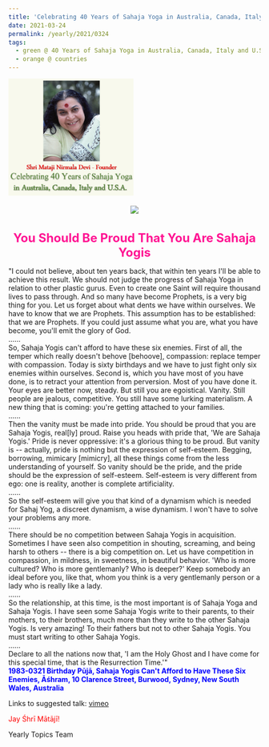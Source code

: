 ```yaml
---
title: 'Celebrating 40 Years of Sahaja Yoga in Australia, Canada, Italy and U.S.A. and its Culture, Post 12'
date: 2021-03-24
permalink: /yearly/2021/0324
tags:
  - green @ 40 Years of Sahaja Yoga in Australia, Canada, Italy and U.S.A. and its Culture
  - orange @ countries
---
```


<div style="text-align: left"><img src="/images/Celebrating40YearsSahajaYoga.png" width="250" /></div><br>

<div style="text-align: center"><img src="https://pub-1e517d8c73a64c9c82977d676b1fff72.r2.dev/image650.png" /></div>

<br>
<p style="color:DeepPink; text-align:center">
<font size="+2"><b>You Should Be Proud That You Are Sahaja Yogis</b><br></font>
</p>

<p>
"I could not believe, about ten years back, that within ten years I'll be able to achieve this result. We should not judge the progress of Sahaja Yoga in relation to other plastic gurus. Even to create one Saint will require thousand lives to pass through. And so many have become Prophets, is a very big thing for you. Let us forget about what dents we have within ourselves. We have to know that we are Prophets. This assumption has to be established: that we are Prophets. If you could just assume what you are, what you have become, you'll emit the glory of God.<br>
......<br>
So, Sahaja Yogis can't afford to have these six enemies. First of all, the temper which really doesn't behove [behoove], compassion: replace temper with compassion. Today is sixty birthdays and we have to just fight only six enemies within ourselves. Second is, which you have most of you have done, is to retract your attention from perversion. Most of you have done it. Your eyes are better now, steady. But still you are egoistical. Vanity. Still people are jealous, competitive. You still have some lurking materialism. A new thing that is coming: you're getting attached to your families.<br>
......<br>
Then the vanity must be made into pride. You should be proud that you are Sahaja Yogis, real[ly] proud. Raise you heads with pride that, 'We are Sahaja Yogis.' Pride is never oppressive: it's a glorious thing to be proud. But vanity is -- actually, pride is nothing but the expression of self-esteem. Begging, borrowing, mimicary [mimicry], all these things come from the less understanding of yourself. So vanity should be the pride, and the pride should be the expression of self-esteem. Self-esteem is very different from ego: one is reality, another is complete artificiality.<br>
......<br>
So the self-esteem will give you that kind of a dynamism which is needed for Sahaj Yog, a discreet dynamism, a wise dynamism. I won't have to solve your problems any more.<br>
......<br>
There should be no competition between Sahaja Yogis in acquisition. Sometimes I have seen also competition in shouting, screaming, and being harsh to others -- there is a big competition on. Let us have competition in compassion, in mildness, in sweetness, in beautiful behavior. 'Who is more cultured? Who is more gentlemanly? Who is deeper?' Keep somebody an ideal before you, like that, whom you think is a very gentlemanly person or a lady who is really like a lady.<br>
......<br>
So the relationship, at this time, is the most important is of Sahaja Yoga and Sahaja Yogis. I have seen some Sahaja Yogis write to their parents, to their mothers, to their brothers, much more than they write to the other Sahaja Yogis. Is very amazing! To their fathers but not to other Sahaja Yogis. You must start writing to other Sahaja Yogis.<br>
......<br>
Declare to all the nations now that, 'I am the Holy Ghost and I have come for this special time, that is the Resurrection Time.'"<br>
<font color="blue"><b>1983-0321 Birthday Pūjā, Sahaja Yogis Can't Afford to Have These Six Enemies, Āśhram, 10 Clarence Street, Burwood, Sydney, New South Wales, Australia</b></font><br>
</p>

Links to suggested talk: <a href="https://vimeo.com/558061178"> vimeo</a><br>

<p style="color:red;">Jay Śhrī Mātājī!<br></p>

Yearly Topics Team